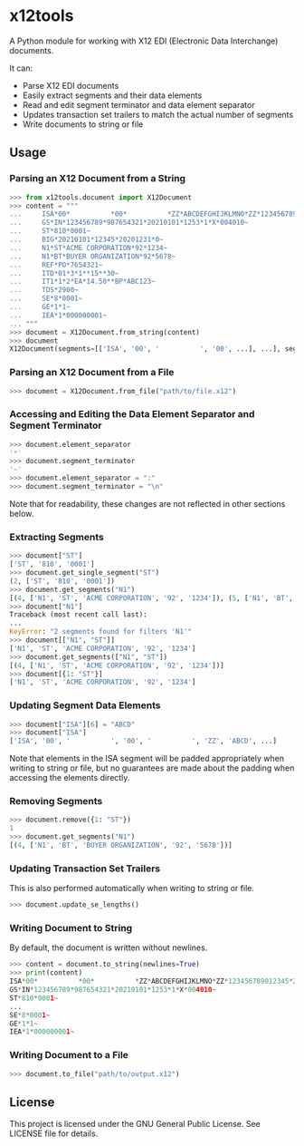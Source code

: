 # x12tools

A Python module for working with X12 EDI (Electronic Data Interchange) documents.

It can:

- Parse X12 EDI documents
- Easily extract segments and their data elements
- Read and edit segment terminator and data element separator
- Updates transaction set trailers to match the actual number of segments
- Write documents to string or file

## Usage

### Parsing an X12 Document from a String

```python
>>> from x12tools.document import X12Document
>>> content = """
...     ISA*00*          *00*          *ZZ*ABCDEFGHIJKLMNO*ZZ*123456789012345*210101*1253*U*00401*000000001*0*T*:~
...     GS*IN*123456789*987654321*20210101*1253*1*X*004010~
...     ST*810*0001~
...     BIG*20210101*12345*20201231*0~
...     N1*ST*ACME CORPORATION*92*1234~
...     N1*BT*BUYER ORGANIZATION*92*5678~
...     REF*PO*7654321~
...     ITD*01*3*1**15**30~
...     IT1*1*2*EA*14.50**BP*ABC123~
...     TDS*2900~
...     SE*8*0001~
...     GE*1*1~
...     IEA*1*000000001~
... """
>>> document = X12Document.from_string(content)
>>> document
X12Document(segments=[['ISA', '00', '          ', '00', ...], ...], segment_terminator='~', element_separator='*', file_path=None)
```

### Parsing an X12 Document from a File

```python
>>> document = X12Document.from_file("path/to/file.x12")
```

### Accessing and Editing the Data Element Separator and Segment Terminator

```python
>>> document.element_separator
'*'
>>> document.segment_terminator
'~'
>>> document.element_separator = ":"
>>> document.segment_terminator = "\n"
```

Note that for readability, these changes are not reflected in other sections below.

### Extracting Segments

```python
>>> document["ST"]
['ST', '810', '0001']
>>> document.get_single_segment("ST")
(2, ['ST', '810', '0001'])
>>> document.get_segments("N1")
[(4, ['N1', 'ST', 'ACME CORPORATION', '92', '1234']), (5, ['N1', 'BT', 'BUYER ORGANIZATION', '92', '5678'])]
>>> document["N1"]
Traceback (most recent call last):
...
KeyError: "2 segments found for filters 'N1'"
>>> document[["N1", "ST"]]
['N1', 'ST', 'ACME CORPORATION', '92', '1234']
>>> document.get_segments(["N1", "ST"])
[(4, ['N1', 'ST', 'ACME CORPORATION', '92', '1234'])]
>>> document[{1: "ST"}]
['N1', 'ST', 'ACME CORPORATION', '92', '1234']
```

### Updating Segment Data Elements

```python
>>> document["ISA"][6] = "ABCD"
>>> document["ISA"]
['ISA', '00', '          ', '00', '          ', 'ZZ', 'ABCD', ...]
```

Note that elements in the ISA segment will be padded appropriately when writing to string or file, but no guarantees are made about the padding when accessing the elements directly.

### Removing Segments

```python
>>> document.remove({1: "ST"})
1
>>> document.get_segments("N1")
[(4, ['N1', 'BT', 'BUYER ORGANIZATION', '92', '5678'])]
```

### Updating Transaction Set Trailers

This is also performed automatically when writing to string or file.

```python
>>> document.update_se_lengths()
```

### Writing Document to String

By default, the document is written without newlines.

```python
>>> content = document.to_string(newlines=True)
>>> print(content)
ISA*00*          *00*          *ZZ*ABCDEFGHIJKLMNO*ZZ*123456789012345*210101*1253*U*00401*000000001*0*T*:~
GS*IN*123456789*987654321*20210101*1253*1*X*004010~
ST*810*0001~
...
SE*8*0001~
GE*1*1~
IEA*1*000000001~

```

### Writing Document to a File

```python
>>> document.to_file("path/to/output.x12")
```

## License

This project is licensed under the GNU General Public License. See LICENSE file for details.
